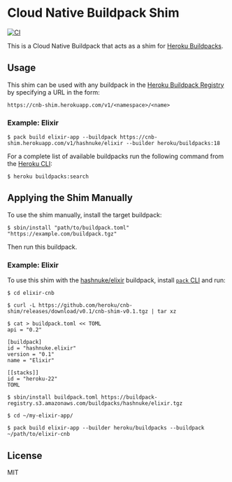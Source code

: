 # Cloud Native Buildpack Shim

[![CI](https://github.com/heroku/cnb-shim/actions/workflows/ci.yml/badge.svg)](https://github.com/heroku/cnb-shim/actions/workflows/ci.yml)

This is a Cloud Native Buildpack that acts as a shim for [Heroku Buildpacks](https://devcenter.heroku.com/articles/buildpacks).

## Usage

This shim can be used with any buildpack in the [Heroku Buildpack Registry](https://devcenter.heroku.com/articles/buildpack-registry) by specifying a URL in the form:

```
https://cnb-shim.herokuapp.com/v1/<namespace>/<name>
```

### Example: Elixir

```
$ pack build elixir-app --buildpack https://cnb-shim.herokuapp.com/v1/hashnuke/elixir --builder heroku/buildpacks:18
```

For a complete list of available buildpacks run the following command from the [Heroku CLI](https://devcenter.heroku.com/articles/heroku-cli):

```
$ heroku buildpacks:search
```

## Applying the Shim Manually

To use the shim manually, install the target buildpack:

```sh-session
$ sbin/install "path/to/buildpack.toml" "https://example.com/buildpack.tgz"
```

Then run this buildpack.

### Example: Elixir

To use this shim with the [hashnuke/elixir](https://github.com/HashNuke/heroku-buildpack-elixir) buildpack, install [`pack` CLI](https://github.com/buildpack/pack) and run:

```
$ cd elixir-cnb

$ curl -L https://github.com/heroku/cnb-shim/releases/download/v0.1/cnb-shim-v0.1.tgz | tar xz

$ cat > buildpack.toml << TOML
api = "0.2"

[buildpack]
id = "hashnuke.elixir"
version = "0.1"
name = "Elixir"

[[stacks]]
id = "heroku-22"
TOML

$ sbin/install buildpack.toml https://buildpack-registry.s3.amazonaws.com/buildpacks/hashnuke/elixir.tgz

$ cd ~/my-elixir-app/

$ pack build elixir-app --builder heroku/buildpacks --buildpack ~/path/to/elixir-cnb
```

## License

MIT

